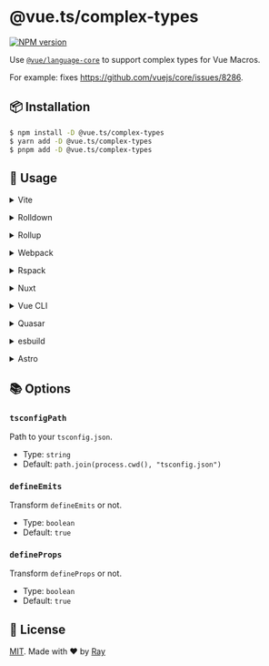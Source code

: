 # @vue.ts/complex-types

[![NPM version](https://img.shields.io/npm/v/@vue.ts/complex-types?color=a1b858&label=)](https://www.npmjs.com/package/@vue.ts/complex-types)

Use [`@vue/language-core`](https://github.com/vuejs/language-tools/tree/master/packages/language-core) to support complex types for Vue Macros.

For example: fixes https://github.com/vuejs/core/issues/8286.

## 📦 Installation

```bash
$ npm install -D @vue.ts/complex-types
$ yarn add -D @vue.ts/complex-types
$ pnpm add -D @vue.ts/complex-types
```

## 🚀 Usage

<details>
<summary>Vite</summary><br>

```ts
// vite.config.ts
import VueComplexTypes from "@vue.ts/complex-types/vite";

export default defineConfig({
	plugins: [
		VueComplexTypes({
			/* options */
		}),
	],
});
```

<br></details>

<details>
<summary>Rolldown</summary><br>

```ts
// rolldown.config.js
import VueComplexTypes from "@vue.ts/complex-types/rolldown";

export default {
	plugins: [
		VueComplexTypes({
			/* options */
		}),
		// other plugins
	],
};
```

<br></details>

<details>
<summary>Rollup</summary><br>

```ts
// rollup.config.js
import VueComplexTypes from "@vue.ts/complex-types/rollup";

export default {
	plugins: [
		VueComplexTypes({
			/* options */
		}),
		// other plugins
	],
};
```

<br></details>

<details>
<summary>Webpack</summary><br>

```ts
// webpack.config.js
module.exports = {
	/* ... */
	plugins: [
		require("@vue.ts/complex-types/webpack")({
			/* options */
		}),
	],
};
```

<br></details>

<details>
<summary>Rspack</summary><br>

```ts
// rspack.config.js
module.exports = {
	/* ... */
	plugins: [
		require("@vue.ts/complex-types/rspack")({
			/* options */
		}),
	],
};
```

<br></details>

<details>
<summary>Nuxt</summary><br>

```ts
// nuxt.config.ts
export default defineNuxtConfig({
	modules: ["@vue.ts/complex-types/nuxt"],
	complexTypes: {
		/* options */
	},
});
```

<br></details>

<details>
<summary>Vue CLI</summary><br>

```ts
// vue.config.js
module.exports = {
	configureWebpack: {
		plugins: [
			require("@vue.ts/complex-types/webpack")({
				/* options */
			}),
		],
	},
};
```

<br></details>

<details>
<summary>Quasar</summary><br>

```ts
// quasar.conf.js [Vite]
module.exports = {
	vitePlugins: [
		[
			"@vue.ts/complex-types/vite",
			{
				/* options */
			},
		],
	],
};
```

```ts
// quasar.conf.js [Webpack]
const VueComplexTypesPlugin = require("@vue.ts/complex-types/webpack");

module.exports = {
	build: {
		chainWebpack(chain) {
			chain.plugin("@vue.ts/complex-types").use(
				VueComplexTypesPlugin({
					/* options */
				}),
			);
		},
	},
};
```

<br></details>

<details>
<summary>esbuild</summary><br>

```ts
// esbuild.config.js
import { build } from "esbuild";

build({
	/* ... */
	plugins: [
		require("@vue.ts/complex-types/esbuild")({
			/* options */
		}),
	],
});
```

<br></details>

<details>
<summary>Astro</summary><br>

```ts
// astro.config.mjs
import VueComplexTypes from "@vue.ts/complex-types/astro";

export default defineConfig({
	integrations: [
		VueComplexTypes({
			/* options */
		}),
	],
});
```

<br></details>

## 📚 Options

### `tsconfigPath`

Path to your `tsconfig.json`.

- Type: `string`
- Default: `path.join(process.cwd(), "tsconfig.json")`

### `defineEmits`

Transform `defineEmits` or not.

- Type: `boolean`
- Default: `true`

### `defineProps`

Transform `defineProps` or not.

- Type: `boolean`
- Default: `true`

## 📝 License

[MIT](./LICENSE). Made with ❤️ by [Ray](https://github.com/so1ve)

